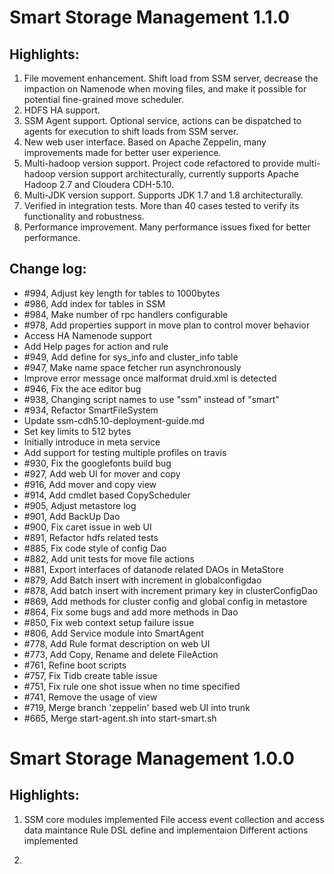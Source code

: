 Smart Storage Management 1.1.0
==================

Highlights:
------------------
1. File movement enhancement. Shift load from SSM server, decrease the impaction on Namenode when moving files, and make it possible for potential fine-grained move scheduler.
2. HDFS HA support.
3. SSM Agent support. Optional service, actions can be dispatched to agents for execution to shift loads from SSM server.
4. New web user interface. Based on Apache Zeppelin, many improvements made for better user experience.
5. Multi-hadoop version support. Project code refactored to provide multi-hadoop version support architecturally, currently supports Apache Hadoop 2.7 and Cloudera CDH-5.10.
6. Multi-JDK version support. Supports JDK 1.7 and 1.8 architecturally.
7. Verified in integration tests. More than 40 cases tested to verify its functionality and robustness.
8. Performance improvement. Many performance issues fixed for better performance.

Change log:
------------------
- #994, Adjust key length for tables to 1000bytes
- #986, Add index for tables in SSM
- #984, Make number of rpc handlers configurable
- #978, Add properties support in move plan to control mover behavior
- Access HA Namenode support
- Add Help pages for action and rule
- #949, Add define for sys_info and cluster_info table
- #947, Make name space fetcher run asynchronously
- Improve error message once malformat druid.xml is detected
- #946, Fix the ace editor bug
- #938, Changing script names to use "ssm" instead of "smart"
- #934, Refactor SmartFileSystem
- Update ssm-cdh5.10-deployment-guide.md
- Set key limits to 512 bytes
- Initially introduce in meta service
- Add support for testing multiple profiles on travis
- #930, Fix the googlefonts build bug
- #927, Add web UI for mover and copy
- #916, Add mover and copy view
- #914, Add cmdlet based CopyScheduler
- #905, Adjust metastore log
- #901, Add BackUp Dao
- #900, Fix caret issue in web UI
- #891, Refactor hdfs related tests
- #885, Fix code style of config Dao
- #882, Add unit tests for move file actions
- #881, Export interfaces of datanode related DAOs in MetaStore
- #879, Add Batch insert with increment in globalconfigdao
- #878, Add batch insert with increment primary key in clusterConfigDao
- #869, Add methods for cluster config and global config in metastore
- #864, Fix some bugs and add more methods in Dao
- #850, Fix web context setup failure issue
- #806, Add Service module into SmartAgent
- #778, Add Rule format description on web UI
- #773, Add Copy, Rename and delete FileAction
- #761, Refine boot scripts
- #757, Fix Tidb create table issue
- #751, Fix rule one shot issue when no time specified
- #741, Remove the usage of view
- #719, Merge branch 'zeppelin' based web UI into trunk
- #665, Merge start-agent.sh into start-smart.sh

Smart Storage Management 1.0.0
==================
Highlights:
------------------
1. SSM core modules implemented
File access event collection and access data maintance
Rule DSL define and implementaion
Different actions implemented

2. 
